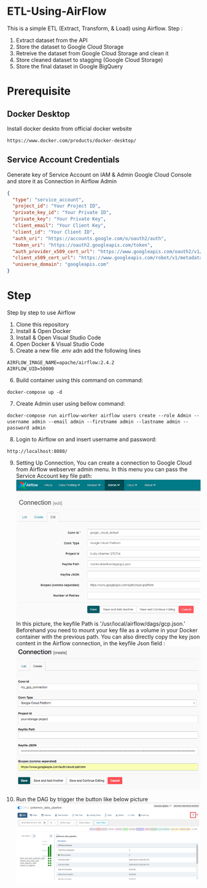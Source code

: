 # ETL-Using-AirFlow
This is a simple ETL (Extract, Transform, & Load) using Airflow. Step :
1. Extract dataset from the API 
2. Store the dataset to Google Cloud Storage
3. Retreive the dataset from Google Cloud Storage and clean it
4. Store cleaned dataset to stagging (Google Cloud Storage)
5. Store the final dataset in Google BigQuery

# Prerequisite

## Docker Desktop
Install docker deskto from official docker website
```bash
https://www.docker.com/products/docker-desktop/
```

## Service Account Credentials
Generate key of Service Account on IAM & Admin Google Cloud Console and store it as Connection in Airflow Admin
```Json
{
  "type": "service_account",
  "project_id": "Your Project ID",
  "private_key_id": "Your Private ID",
  "private_key": "Your Private Key",
  "client_email": "Your Client Key",
  "client_id": "Your Client ID",
  "auth_uri": "https://accounts.google.com/o/oauth2/auth",
  "token_uri": "https://oauth2.googleapis.com/token",
  "auth_provider_x509_cert_url": "https://www.googleapis.com/oauth2/v1/certs",
  "client_x509_cert_url": "https://www.googleapis.com/robot/v1/metadata/xxx.iam.gserviceaccount.com",
  "universe_domain": "googleapis.com"
}

```
# Step 
Step by step to use Airflow
1. Clone this repository
2. Install  & Open Docker
3. Install & Open Visual Studio Code
4. Open Docker & Visual Studio Code
5. Create a new file .env adn add the following lines
```console
AIRFLOW_IMAGE_NAME=apache/airflow:2.4.2
AIRFLOW_UID=50000
```
6. Build container using this command on command:
```console
docker-compose up -d
```
7. Create Admin user using bellow command:
```console
docker-compose run airflow-worker airflow users create --role Admin --username admin --email admin --firstname admin --lastname admin --password admin
```
8. Login to Airflow on and insert username and password:
```
http://localhost:8080/
```
9. Setting Up Connection, You can create a connection to Google Cloud from Airflow webserver admin menu. In this menu you can pass the Service Account key file path:
![Connection](Connection0.png) In this picture, the keyfile Path is '/usr/local/airflow/dags/gcp.json.' Beforehand you need to mount your key file as a volume in your Docker container with the previous path. You can also directly copy the key json content in the Airflow connection, in the keyfile Json field :
![Connection](Connection.png)

10. Run the DAG by trigger the button like below picture
 ![Connection](DAG.png)